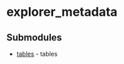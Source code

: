 # explorer_metadata

<!-- CUSTOM DOCS START -->

<!-- CUSTOM DOCS END -->

## Submodules
- [tables](tables/README.md) - tables

